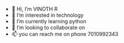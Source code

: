- 👋 Hi, I’m VINOTH R
- 👀 I’m interested in technology
- 🌱 I’m currently learning python
- 💞️ I’m looking to collaborate on 
- 📫 you can reach me on phone 7010992343

<!---
vknowitr/vknowitr is a ✨ special ✨ repository because its `README.md` (this file) appears on your GitHub profile.
You can click the Preview link to take a look at your changes.
--->
